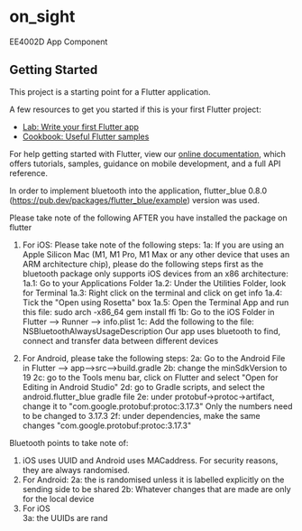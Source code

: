 # on_sight

EE4002D App Component

## Getting Started

This project is a starting point for a Flutter application.

A few resources to get you started if this is your first Flutter project:

- [Lab: Write your first Flutter app](https://flutter.dev/docs/get-started/codelab)
- [Cookbook: Useful Flutter samples](https://flutter.dev/docs/cookbook)

For help getting started with Flutter, view our
[online documentation](https://flutter.dev/docs), which offers tutorials,
samples, guidance on mobile development, and a full API reference.

In order to implement bluetooth into the application, flutter_blue 0.8.0 (https://pub.dev/packages/flutter_blue/example) version was used. 

Please take note of the following AFTER you have installed the package on flutter
1) For iOS: Please take note of the following steps: 
   1a: If you are using an Apple Silicon Mac (M1, M1 Pro, M1 Max or any other device that uses an ARM architecture chip), please do the following steps first as the bluetooth package only supports iOS devices from an x86 architecture: 
    1a.1: Go to your Applications Folder
    1a.2: Under the Utilities Folder, look for Terminal
    1a.3: Right click on the terminal and click on get info 
    1a.4: Tick the "Open using Rosetta" box
    1a.5: Open the Terminal App and run this file: sudo arch -x86_64 gem install ffi 
   1b: Go to the iOS Folder in Flutter --> Runner --> info.plist 
   1c: Add the following to the file:
        <key>NSBluetoothAlwaysUsageDescription</key>
        <string>Our app uses bluetooth to find, connect and transfer data between different devices</string>
   

2) For Android, please take the following steps: 
    2a: Go to the Android File in Flutter --> app-->src-->build.gradle
    2b: change the minSdkVersion to 19 
    2c: go to the Tools menu bar, click on Flutter and select "Open for Editing in Android Studio"
    2d: go to Gradle scripts, and select the android.flutter_blue gradle file 
    2e: under protobuf->protoc->artifact, change it to "com.google.protobuf:protoc:3.17.3" Only the numbers need to be changed to 3.17.3
    2f: under dependencies, make the same changes "com.google.protobuf:protoc:3.17.3"
   

Bluetooth points to take note of: 
1) iOS uses UUID and Android uses MACaddress. For security reasons, they are always randomised.
2) For Android: 
    2a: the  is randomised unless it is labelled explicitly on the sending side to be shared
    2b: Whatever changes that are made are only for the local device
3) For iOS  
    3a: the UUIDs are rand
   